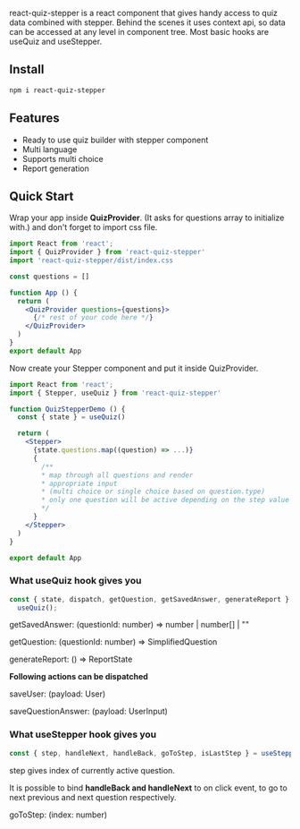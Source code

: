 react-quiz-stepper is a react component that gives handy access to quiz data
combined with stepper. Behind the scenes it uses context api, so data can be accessed
at any level in component tree. Most basic hooks are useQuiz and useStepper.

## Install

```sh
npm i react-quiz-stepper
```

## Features

<ul>
<li>Ready to use quiz builder with stepper component</li>
<li>Multi language</li>
<li>Supports multi choice</li>
<li>Report generation</li>
</ul>

## Quick Start

Wrap your app inside **QuizProvider**. (It asks for questions array to initialize with.)
and don't forget to import css file.

```jsx
import React from 'react';
import { QuizProvider } from 'react-quiz-stepper'
import 'react-quiz-stepper/dist/index.css

const questions = []

function App () {
  return (
    <QuizProvider questions={questions}>
      {/* rest of your code here */}
    </QuizProvider>
  )
}
export default App
```

Now create your Stepper component and put it inside QuizProvider.

```jsx
import React from 'react';
import { Stepper, useQuiz } from 'react-quiz-stepper'

function QuizStepperDemo () {
  const { state } = useQuiz()

  return (
    <Stepper>
      {state.questions.map((question) => ...)}
      {
        /**
        * map through all questions and render
        * appropriate input
        * (multi choice or single choice based on question.type)
        * only one question will be active depending on the step value
        */
      }
    </Stepper>
  )
}

export default App
```

### What useQuiz hook gives you

```js
const { state, dispatch, getQuestion, getSavedAnswer, generateReport } =
  useQuiz();
```

getSavedAnswer: (questionId: number) => number | number[] | ""

getQuestion: (questionId: number) => SimplifiedQuestion

generateReport: () => ReportState

**Following actions can be dispatched**

saveUser: (payload: User)

saveQuestionAnswer: (payload: UserInput)

### What useStepper hook gives you

```js
const { step, handleNext, handleBack, goToStep, isLastStep } = useStepper();
```

step gives index of currently active question.

It is possible to bind **handleBack and handleNext** to on click event, to go to next previous and next question respectively.

goToStep: (index: number)
